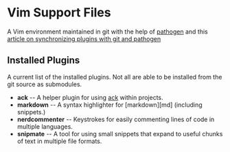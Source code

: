 # Vim Support Files

A Vim environment maintained in git with the help of [pathogen][] and this [article on synchronizing
plugins with git and pathogen][sync]

[pathogen]: http://www.vim.org/scripts/script.php?script_id=2332
[sync]: http://vimcasts.org/episodes/synchronizing-plugins-with-git-submodules-and-pathogen/

## Installed Plugins
A current list of the installed plugins. Not all are able to be installed from the git source as submodules.

 * **ack** -- A helper plugin for using [ack][] within projects.
 * **markdown** -- A syntax highlighter for [markdown][md] (including snippets.) 
 * **nerdcommenter** -- Keystrokes for easily commenting lines of code in multiple languages.
 * **snipmate** -- A tool for using small snippets that expand to useful chunks of text in multiple file formats.

[ack]: http://betterthangrep.com/ "Ack"
[markdown]: http://daringfireball.net/projects/markdown/ "Markdown"

